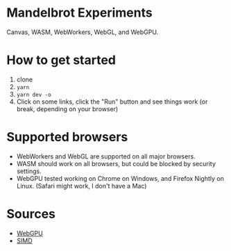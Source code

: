 # Mandelbrot Experiments

Canvas, WASM, WebWorkers, WebGL, and WebGPU.

# How to get started

1. clone
2. `yarn`
3. `yarn dev -o`
5. Click on some links, click the "Run" button and see things work (or break, depending on your browser)

# Supported browsers

- WebWorkers and WebGL are supported on all major browsers.
- WASM should work on all browsers, but could be blocked by security settings.
- WebGPU tested working on Chrome on Windows, and Firefox Nightly on Linux. (Safari might work, I don't have a Mac)

# Sources

- [WebGPU](https://github.com/BenjaminAster/WebGPU-Mandelbrot)
- [SIMD](https://github.com/skeeto/mandel-simd)
